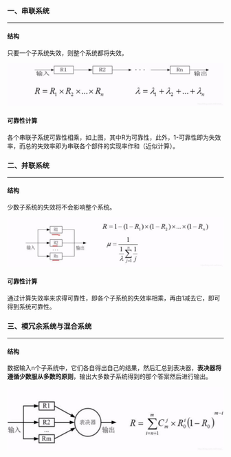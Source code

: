 ### 一、串联系统

---

#### 结构

只要一个子系统失效，则整个系统都将失效。

![img](11.%E7%B3%BB%E7%BB%9F%E5%8F%AF%E9%9D%A0%E6%80%A7%E5%88%86%E6%9E%90%E4%B8%8E%E8%AE%BE%E8%AE%A1.assets/watermark,type_ZmFuZ3poZW5naGVpdGk,shadow_10,text_aHR0cHM6Ly9ibG9nLmNzZG4ubmV0L2ltcmVhbF8=,size_16,color_FFFFFF,t_70-20220803152001403.jpeg)

#### 可靠性计算

各个串联子系统可靠性相乘，如上图，其中R为可靠性，此外，1-可靠性即为失效率，而总的失效率即为串联各个部件的实现率作和（近似计算）。



### 二、并联系统

---

#### 结构

少数子系统的失效将不会影响整个系统。

![img](11.%E7%B3%BB%E7%BB%9F%E5%8F%AF%E9%9D%A0%E6%80%A7%E5%88%86%E6%9E%90%E4%B8%8E%E8%AE%BE%E8%AE%A1.assets/watermark,type_ZmFuZ3poZW5naGVpdGk,shadow_10,text_aHR0cHM6Ly9ibG9nLmNzZG4ubmV0L2ltcmVhbF8=,size_16,color_FFFFFF,t_70-20220803152538369.jpeg)

#### 可靠性计算

通过计算失效率来求得可靠性，即各个子系统的失效率相乘，再由1减去它，即可得到系统可靠性。



### 三、模冗余系统与混合系统

---

#### 结构

数据输入n个子系统中，它们各自得出自己的结果，然后汇总到表决器，**表决器将遵循少数服从多数的原则**，输出大多数子系统得到的那个答案然后进行输出。

![img](11.%E7%B3%BB%E7%BB%9F%E5%8F%AF%E9%9D%A0%E6%80%A7%E5%88%86%E6%9E%90%E4%B8%8E%E8%AE%BE%E8%AE%A1.assets/watermark,type_ZmFuZ3poZW5naGVpdGk,shadow_10,text_aHR0cHM6Ly9ibG9nLmNzZG4ubmV0L2ltcmVhbF8=,size_16,color_FFFFFF,t_70-20220803152938357.jpeg)